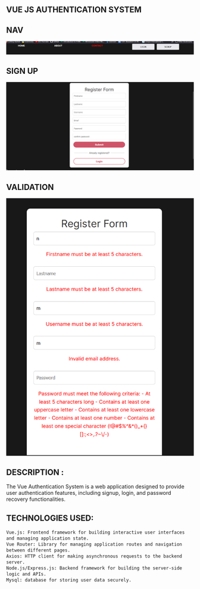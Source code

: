 ## VUE JS AUTHENTICATION SYSTEM
## NAV
![alt text](image.png)
## SIGN UP
![alt text](image-1.png)
## VALIDATION 
![alt text](image-4.png)

## DESCRIPTION :
The Vue Authentication System is a web application designed to provide user authentication features, including signup, login, and password recovery functionalities.

## TECHNOLOGIES USED: 
    Vue.js: Frontend framework for building interactive user interfaces and managing application state.
    Vue Router: Library for managing application routes and navigation between different pages.
    Axios: HTTP client for making asynchronous requests to the backend server.
    Node.js/Express.js: Backend framework for building the server-side logic and APIs.
    Mysql: database for storing user data securely.
